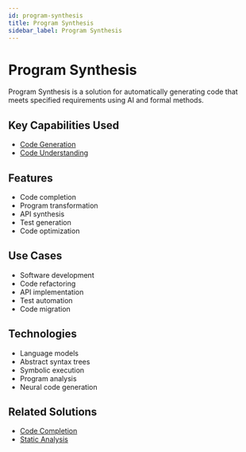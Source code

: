 ```yaml
---
id: program-synthesis
title: Program Synthesis
sidebar_label: Program Synthesis
---
```


# Program Synthesis

Program Synthesis is a solution for automatically generating code that meets specified requirements using AI and formal methods.

## Key Capabilities Used

- [Code Generation](../capabilities/code-generation)
- [Code Understanding](../capabilities/code-understanding)

## Features

- Code completion
- Program transformation
- API synthesis
- Test generation
- Code optimization

## Use Cases

- Software development
- Code refactoring
- API implementation
- Test automation
- Code migration

## Technologies

- Language models
- Abstract syntax trees
- Symbolic execution
- Program analysis
- Neural code generation
<!--

## Tools

- [GitHub Copilot](../tools/github-copilot) - AI pair programmer
- [Amazon CodeWhisperer](../tools/codewhisperer) - ML code generator
- [Tabnine](../tools/tabnine) - AI code completion
- [Kite](../tools/kite) - AI coding assistant
- [Replit Ghost](../tools/replit-ghost) - AI code generation -->

## Related Solutions

- [Code Completion](./code-completion)
- [Static Analysis](./static-analysis)
